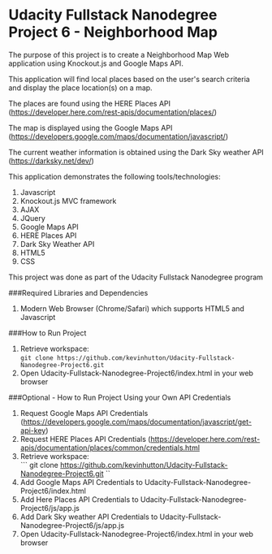 # Udacity Fullstack Nanodegree Project 6 - Neighborhood Map

The purpose of this project is to create a Neighborhood Map Web application using Knockout.js and Google Maps API.

This application will find local places based on the user's search criteria and display the place location(s) on a map.

The places are found using the HERE Places API (https://developer.here.com/rest-apis/documentation/places/)

The map is displayed using the Google Maps API (https://developers.google.com/maps/documentation/javascript/)

The current weather information is obtained using the Dark Sky weather API (https://darksky.net/dev/)

This application demonstrates the following tools/technologies:

  1. Javascript
  2. Knockout.js MVC framework
  3. AJAX
  5. JQuery
  6. Google Maps API
  7. HERE Places API
  8. Dark Sky Weather API
  9. HTML5
  10. CSS
  
This project was done as part of the Udacity Fullstack Nanodegree program

###Required Libraries and Dependencies

1. Modern Web Browser (Chrome/Safari) which supports HTML5 and Javascript


###How to Run Project

1. Retrieve workspace: <br> ``` git clone https://github.com/kevinhutton/Udacity-Fullstack-Nanodegree-Project6.git ```
2. Open Udacity-Fullstack-Nanodegree-Project6/index.html in your web browser

###Optional - How to Run Project Using your Own API Credentials
1. Request Google Maps API Credentials (https://developers.google.com/maps/documentation/javascript/get-api-key)
2. Request HERE Places API Credentials (https://developer.here.com/rest-apis/documentation/places/common/credentials.html
3. Retrieve workspace: <br> ``` git clone https://github.com/kevinhutton/Udacity-Fullstack-Nanodegree-Project6.git ``
4. Add Google Maps API Credentials to Udacity-Fullstack-Nanodegree-Project6/index.html
5. Add Here Places API Credentials to Udacity-Fullstack-Nanodegree-Project6/js/app.js
6. Add Dark Sky weather API Credentials to Udacity-Fullstack-Nanodegree-Project6/js/app.js
7. Open Udacity-Fullstack-Nanodegree-Project6/index.html in your web browser
